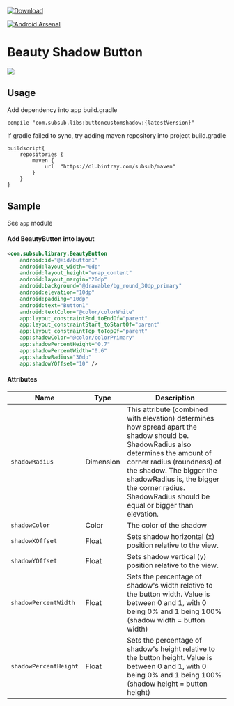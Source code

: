 [ ![Download](https://api.bintray.com/packages/subsub/maven/buttoncustomshadow/images/download.svg) ](https://bintray.com/subsub/maven/buttoncustomshadow/_latestVersion)

[![Android Arsenal](https://img.shields.io/badge/Android%20Arsenal-Beauty%20Color%20Shadow%20Button-brightgreen.svg?style=flat)](https://android-arsenal.com/details/1/7165)


# Beauty Shadow Button


![](screenshot.png)

## Usage
Add dependency into app build.gradle
```
compile "com.subsub.libs:buttoncustomshadow:{latestVersion}"
```

If gradle failed to sync, try adding maven repository into project build.gradle
```
buildscript{
    repositories {
        maven {
            url  "https://dl.bintray.com/subsub/maven" 
        }
    }
}
```

## Sample
See `app` module

#### Add BeautyButton into layout
```xml
<com.subsub.library.BeautyButton
    android:id="@+id/button1"
    android:layout_width="0dp"
    android:layout_height="wrap_content"
    android:layout_margin="20dp"
    android:background="@drawable/bg_round_30dp_primary"
    android:elevation="10dp"
    android:padding="10dp"
    android:text="Button1"
    android:textColor="@color/colorWhite"
    app:layout_constraintEnd_toEndOf="parent"
    app:layout_constraintStart_toStartOf="parent"
    app:layout_constraintTop_toTopOf="parent"
    app:shadowColor="@color/colorPrimary"
    app:shadowPercentHeight="0.7"
    app:shadowPercentWidth="0.6"
    app:shadowRadius="30dp"
    app:shadowYOffset="10" />
```


#### Attributes
Name | Type | Description
--- | --- | ---
`shadowRadius` | Dimension | This attribute (combined with elevation) determines how spread apart the shadow should be. ShadowRadius also determines the amount of corner radius (roundness) of the shadow. The bigger the shadowRadius is, the bigger the corner radius. ShadowRadius should be equal or bigger than elevation.
`shadowColor` | Color | The color of the shadow
`shadowXOffset` | Float | Sets shadow horizontal (x) position relative to the view.
`shadowYOffset` | Float | Sets shadow vertical (y) position relative to the view.
`shadowPercentWidth` | Float | Sets the percentage of shadow's width relative to the button width. Value is between 0 and 1, with 0 being 0% and 1 being 100% (shadow width = button width)
`shadowPercentHeight` | Float | Sets the percentage of shadow's height relative to the button height. Value is between 0 and 1, with 0 being 0% and 1 being 100% (shadow height = button height)
  
